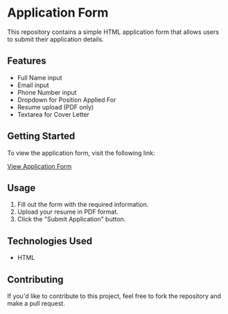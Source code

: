 # Application Form

This repository contains a simple HTML application form that allows users to submit their application details.

## Features

- Full Name input
- Email input
- Phone Number input
- Dropdown for Position Applied For
- Resume upload (PDF only)
- Textarea for Cover Letter

## Getting Started

To view the application form, visit the following link:

[View Application Form](https://pitambersingh007.github.io/application-form/index.html)

## Usage

1. Fill out the form with the required information.
2. Upload your resume in PDF format.
3. Click the "Submit Application" button.

## Technologies Used

- HTML

## Contributing

If you'd like to contribute to this project, feel free to fork the repository and make a pull request.

